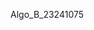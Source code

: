 Algo_B_23241075

<!---
Vanvill027/Vanvill027 is a ✨ special ✨ repository because its `README.md` (this file) appears on your GitHub profile.
You can click the Preview link to take a look at your changes.
--->
